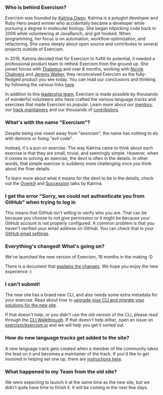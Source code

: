### Who is behind Exercism?

Exercism was founded by [Katrina Owen](http://www.kytrinyx.com/). Katrina is a polyglot developer and Ruby Hero award winner who accidentally became a developer while pursuing a degree in molecular biology. She began nitpicking code back in 2006 while volunteering at JavaRanch, and got hooked. When programming, her focus is on automation, workflow optimization, and refactoring. She cares deeply about open source and contributes to several projects outside of Exercism.

In 2016, Katrina decided that for Exercism to fulfill its potential, it needed a professional product team to rethink Exercism from the ground up. She joined forces with [Thalamus](http://thalamus.ai) and over 8 months, working with [Nicole Chalmers](https://twitter.com/n_chalmers) and [Jeremy Walker](https://twitter.com/iHiD), they reconceived Exercism as the fully-fledged product you see today. You can read our conclusions and thinking by following the various links [here](https://github.com/exercism/docs/blob/master/about/conception/README.md).

In addition to this [leadership team](/team), Exercism is made possible by thousands of wonderful volunteers who have crafted the various language tracks and exercises that made Exercism so popular. Learn more about our [mentors](/team/mentors), our [track maintainers](/team/maintainers) and our thousands of [contributors](/team/contributors). 

### What's with the name "Exercism"?

Despite being one vowel away from "exorcism", the name has nothing to do with demons or fixing "evil code".

Instead, it's a pun on exercise. The way Katrina came to think about each exercise is that they are small, trivial, and seemingly simple. However, when it comes to solving an exercise, the devil is often in the details. In other words, that simple exercise is suddenly more challenging once you think about the finer details.

To learn more about what it means for the devil to be in the details, check out the
[Overkill](http://www.kytrinyx.com/talks/overkill) and 
[Succession](http://www.kytrinyx.com/talks/succession) talks by Katrina.

### I get the error "Sorry, we could not authenticate you from GitHub" when trying to log in

This means that GitHub isn't willing to verify who you are. That can be because you choose to not give permission or it might be because your GitHub account is not properly configured. A common problem is that you haven't verified your email address on GitHub. You can check that in your [GitHub email settings](https://github.com/settings/emails).

### Everything's changed! What's going on?

We've launched the new version of Exercism, 18 months in the making :D

There is a document that [explains the changes](/about-v1-to-v2). We hope you enjoy the new experience :)

### I can't submit!

The new site has a brand new CLI, and also needs some extra metadata for your exercise. Read about how to [upgrade your CLI and migrate your solutions for the new site](/cli-v1-to-v2).

If that doesn't help, or you didn't use the old version of the CLI, please read through the [CLI Walkthrough](https://exercism.io/cli-walkthrough). If that doesn't help either, open an issue on [exercism/exercism.io](https://github.com/exercism/exercism.io) and we will help you get it sorted out.

### How do new language tracks get added to the site?

A new language track gets created when a member of the community takes the lead on it and becomes a maintainer of the track. If you'd like to get involved in helping set one up, there are [instructions here](https://github.com/exercism/request-new-language-track/blob/master/README.md).

### What happened to my Team from the old site?

We were expecting to launch it at the same time as the new site, but we didn't quite have time to finish it. It will be coming in the next few days.